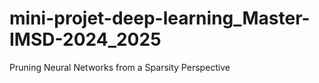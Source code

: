 # mini-projet-deep-learning_Master-IMSD-2024_2025
Pruning Neural Networks from a Sparsity Perspective
